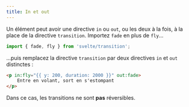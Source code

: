 ```yaml
---
title: In et out
---
```


Un élément peut avoir une directive `in` ou `out`, ou les deux à la fois, à la place de la directive `transition`. Importez `fade` en plus de `fly`...

```ts
import { fade, fly } from 'svelte/transition';
```

...puis remplacez la directive `transition` par deux directives `in` et `out` distinctes :

```html
<p in:fly="{{ y: 200, duration: 2000 }}" out:fade>
	Entre en volant, sort en s'estompant
</p>
```

Dans ce cas, les transitions ne sont **pas** réversibles.
